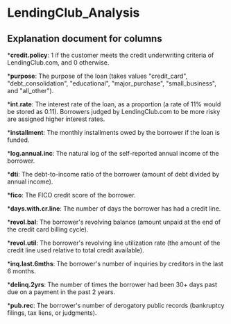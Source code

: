 # LendingClub_Analysis

## Explanation document for columns

*__credit.policy__: 1 if the customer meets the credit underwriting criteria of LendingClub.com, and 0 otherwise.

*__purpose__: The purpose of the loan (takes values "credit_card", "debt_consolidation", "educational", "major_purchase", "small_business", and "all_other").

*__int.rate__: The interest rate of the loan, as a proportion (a rate of 11% would be stored as 0.11). Borrowers judged by LendingClub.com to be more risky are assigned higher interest rates.

*__installment__: The monthly installments owed by the borrower if the loan is funded.

*__log.annual.inc__: The natural log of the self-reported annual income of the borrower.

*__dti__: The debt-to-income ratio of the borrower (amount of debt divided by annual income).

*__fico__: The FICO credit score of the borrower.

*__days.with.cr.line__: The number of days the borrower has had a credit line.

*__revol.bal__: The borrower's revolving balance (amount unpaid at the end of the credit card billing cycle).

*__revol.util__: The borrower's revolving line utilization rate (the amount of the credit line used relative to total credit available).

*__inq.last.6mths__: The borrower's number of inquiries by creditors in the last 6 months.

*__delinq.2yrs__: The number of times the borrower had been 30+ days past due on a payment in the past 2 years.

*__pub.rec__: The borrower's number of derogatory public records (bankruptcy filings, tax liens, or judgments).